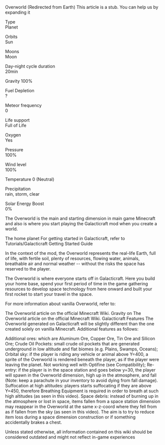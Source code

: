 Overworld
(Redirected from Earth)
This article is a stub. You can help us by expanding it

Type	
Planet

Orbits	
Sun

Moons	
Moon

Day-night cycle duration	
20min

Gravity	
100%

Fuel Depletion	
?

Meteor frequency	
0

Life support	
Full of Life

Oxygen	
Yes

Pressure	
100%

Wind level	
100%

Temperature	
0 (Neutral)

Precipitation	
rain, storm, clear

Solar Energy Boost	
0%

The Overworld is the main and starting dimension in main game Minecraft and also is where you start playing the Galacticraft mod when you create a world.

The home planet
For getting started in Galacticraft, refer to Tutorials/Galacticraft Getting Started Guide

In the context of the mod, the Overworld represents the real-life Earth, full of life, with fertile soil, plenty of resources, flowing water, animals, breathable air and normal weather -- without the risks the space has reserved to the player.

The Overworld is where everyone starts off in Galacticraft. Here you build your home base, spend your first period of time in the game gathering resources to develop space technology from here onward and built your first rocket to start your travel in the space.

For more information about vanilla Overworld, refer to:

The Overworld article on the official Minecraft Wiki.
Gravity on The Overworld article on the official Minecraft Wiki.
Galacticraft Features
The Overworld generated on Galacticraft will be slightly different than the one created solely on vanilla Minecraft. Additional features as follows:

Additional ores: which are Aluminum Ore, Copper Ore, Tin Ore and Silicon Ore;
Crude Oil Pockets: small crude oil pockets that are generated underground in low altitude and flat biomes (e.g. Plains, Swamps, Oceans);
Orbital sky: if the player is riding any vehicle or animal above Y=400, a sprite of the Overworld is rendered beneath the player, as if the player were leaving the planet. Not working well with Optifine (see Compatibility);
Re-entry: if the player is in the space station and goes below y=30, the player will spawn in the Overworld dimension, high up in the atmosphere, and fall (Note: keep a parachute in your inventory to avoid dying from fall damage).
Suffocation at high altitudes: players starts suffocating if they are above Y=450, therefore Breathing Equipment is required in order to breath at such high altitudes (as seen in this video).
Space debris: instead of burning up in the atmosphere or lost in space, items fallen from a space station dimension may reappear in the Overworld at the same x-z-coord where they fell from as if fallen from the sky (as seen in this video). The aim is to try to reduce item loss during a space dimension construction or if something accidentally brakes a chest.

Unless stated otherwise, all information contained on this wiki should be considered outdated and might not reflect in-game experiences